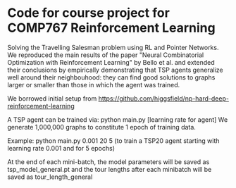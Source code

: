 # Code for course project for COMP767 Reinforcement Learning 
Solving the Travelling Salesman problem using RL and Pointer Networks. We reproduced the main results of the paper "Neural Combinatorial Optimization with Reinforcement Learning" by Bello et al. and extended their conclusions by empirically demonstrating that TSP agents generalize well around their neighbouhood: they can find good solutions to graphs larger or smaller than those in which the agent was trained.

We borrowed initial setup from https://github.com/higgsfield/np-hard-deep-reinforcement-learning

A TSP agent can be trained via: python main.py [learning rate for agent] <number of points in graph> <number of epochs>
We generate 1,000,000 graphs to constitute 1 epoch of training data.

Example: python main.py 0.001 20 5 (to train a TSP20 agent starting with learning rate 0.001 and for 5 epochs)

At the end of each mini-batch, the model parameters will be saved as tsp_model_general.pt and the tour lengths after each minibatch will be saved as tour_length_general




